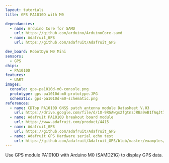 ```yaml
---
layout: tutorials
title: GPS PA1010D with M0

dependancies:
  - name: Arduino Core for SAMD
    url: https://github.com/arduino/ArduinoCore-samd
  - name: Adafruit_GPS
    url: https://github.com/adafruit/Adafruit_GPS

dev_board: RobotDyn M0 Mini
sensors:
  - GPS
chips:
  - PA1010D
features:
  - UART
images:
  console: gps-pa1010d-m0-console.png
  prototype: gps-pa1010d-m0-prototype.JPG
  schematic: gps-pa1010d-m0-schematic.png
references:
  - name: CDTop PA1010D GNSS patch antenna module Datasheet V.03
    url: https://drive.google.com/file/d/1O-9RGAwgs2fgtnzJRBa9eB1fAqJt7n_k/view
  - name: Adafruit PA1010D breakout board module
    url: https://www.adafruit.com/product/4415
  - name: Adafruit_GPS
    url: https://github.com/adafruit/Adafruit_GPS
  - name: Adafruit GPS Hardware serial echo test
    url: https://github.com/adafruit/Adafruit_GPS/blob/master/examples/GPS_HardwareSerial_EchoTest/GPS_HardwareSerial_EchoTest.ino
---
```


Use GPS module PA1010D with Arduino M0 (SAMD21G) to display GPS data.
